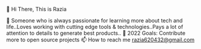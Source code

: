  👋 Hi There, This is Razia 
 
 💞️ Someone who is always passionate for learning more about tech and life..Loves working with cutting edge tools & technologies..Pays a lot of attention  to details to     generate best products..
 💞️ 2022 Goals: Contribute more to open source projects 
 📫 How to reach me razia620432@gmail.com

